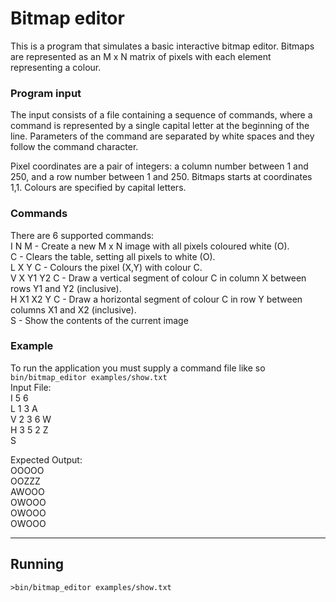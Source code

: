 # Bitmap editor

This is a program that simulates a basic interactive bitmap editor. Bitmaps are represented as an M x N matrix of pixels with each element representing a colour.

### Program input
The input consists of a file containing a sequence of commands, where a command is represented by a single capital letter at the beginning of the line. Parameters of the command are separated by white spaces and they follow the command character.  

Pixel coordinates are a pair of integers: a column number between 1 and 250, and a row number between 1 and 250. Bitmaps starts at coordinates 1,1. Colours are specified by capital letters.

### Commands
There are 6 supported commands:  
I N M - Create a new M x N image with all pixels coloured white (O).  
C - Clears the table, setting all pixels to white (O).  
L X Y C - Colours the pixel (X,Y) with colour C.  
V X Y1 Y2 C - Draw a vertical segment of colour C in column X between rows Y1 and Y2 (inclusive).  
H X1 X2 Y C - Draw a horizontal segment of colour C in row Y between columns X1 and X2 (inclusive).  
S - Show the contents of the current image

### Example
To run the application you must supply a command file like so `bin/bitmap_editor examples/show.txt`  
Input File:  
I 5 6  
L 1 3 A  
V 2 3 6 W  
H 3 5 2 Z  
S

Expected Output:  
OOOOO  
OOZZZ  
AWOOO  
OWOOO  
OWOOO  
OWOOO  

---

## Running

`>bin/bitmap_editor examples/show.txt`
